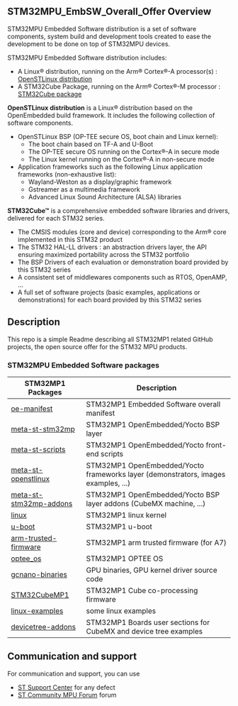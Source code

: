 ## STM32MPU_EmbSW_Overall_Offer Overview


STM32MPU Embedded Software distribution is a set of software components, system build and development tools created to ease the development to be done on top of STM32MPU devices. 

STM32MPU Embedded Software distribution includes: 
* A Linux® distribution, running on the Arm® Cortex®-A processor(s) : [OpenSTLinux distribution](https://wiki.st.com/stm32mpu/index.php/OpenSTLinux_distribution)
* A STM32Cube Package, running on the Arm® Cortex®-M processor : [STM32Cube package](https://wiki.st.com/stm32mpu/index.php/STM32CubeMP1_Package)

**OpenSTLinux distribution** is a Linux® distribution based on the OpenEmbedded build framework.
It includes the following collection of software components. 
* OpenSTLinux BSP (OP-TEE secure OS, boot chain and Linux kernel): 
  * The boot chain based on TF-A and U-Boot 
  * The OP-TEE secure OS running on the Cortex®-A in secure mode 
  * The Linux kernel running on the Cortex®-A in non-secure mode 
* Application frameworks such as the following Linux application frameworks (non-exhaustive list): 
  * Wayland-Weston as a display/graphic framework 
  * Gstreamer as a multimedia framework 
  * Advanced Linux Sound Architecture (ALSA) libraries 

**STM32Cube™** is a comprehensive embedded software libraries and drivers, delivered for each STM32 series.
   * The CMSIS modules (core and device) corresponding to the Arm® core implemented in this STM32 product
   * The STM32 HAL-LL drivers : an abstraction drivers layer, the API ensuring maximized portability across the STM32 portfolio 
   * The BSP Drivers of each evaluation or demonstration board provided by this STM32 series 
   * A consistent set of middlewares components such as RTOS, OpenAMP, ...
   * A full set of software projects (basic examples, applications or demonstrations) for each board provided by this STM32 series

## Description

This repo is a simple Readme describing all STM32MP1 related GitHub projects, the open source offer for the STM32 MPU products.

### STM32MPU Embedded Software packages 
STM32MP1 Packages | Description
---------------------- | -----------
[oe-manifest](https://github.com/STMicroelectronics/oe-manifest) | STM32MP1 Embedded Software overall manifest
[meta-st-stm32mp](https://github.com/STMicroelectronics/meta-st-stm32mp) | STM32MP1 OpenEmbedded/Yocto BSP layer 
[meta-st-scripts](https://github.com/STMicroelectronics/meta-st-scripts) | STM32MP1 OpenEmbedded/Yocto front-end scripts
[meta-st-openstlinux](https://github.com/STMicroelectronics/meta-st-openstlinux) | STM32MP1 OpenEmbedded/Yocto frameworks layer (demonstrators, images examples, ...)
[meta-st-stm32mp-addons](https://github.com/STMicroelectronics/meta-st-stm32mp-addons) | STM32MP1 OpenEmbedded/Yocto BSP layer addons (CubeMX machine, ...)
[linux](https://github.com/STMicroelectronics/linux) | STM32MP1 linux kernel
[u-boot](https://github.com/STMicroelectronics/u-boot) | STM32MP1 u-boot
[arm-trusted-firmware](https://github.com/STMicroelectronics/arm-trusted-firmware) | STM32MP1 arm trusted firmware (for A7)
[optee_os](https://github.com/STMicroelectronics/optee_os) | STM32MP1 OPTEE OS
[gcnano-binaries](https://github.com/STMicroelectronics/gcnano-binaries) | GPU binaries, GPU kernel driver source code
[STM32CubeMP1](https://github.com/STMicroelectronics/STM32CubeMP1) | STM32MP1 Cube co-processing firmware
[linux-examples](https://github.com/STMicroelectronics/linux-examples) | some linux examples
[devicetree-addons](https://github.com/STMicroelectronics/devicetree-addons) | STM32MP1 Boards user sections for CubeMX and device tree examples 

## Communication and support 
For communication and support, you can use
* [ST Support Center](https://my.st.com/ols#/ols/) for any defect
* [ST Community MPU Forum](https://community.st.com/stm32mpu) forum 

